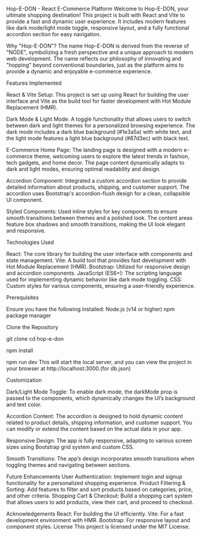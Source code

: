 Hop-E-DON - React E-Commerce Platform
Welcome to Hop-E-DON, your ultimate shopping destination! This project is built with React and Vite to provide a fast and dynamic user experience. It includes modern features like dark mode/light mode toggle, responsive layout, and a fully functional accordion section for easy navigation.

Why "Hop-E-DON"?
The name Hop-E-DON is derived from the reverse of "NODE", symbolizing a fresh perspective and a unique approach to modern web development. The name reflects our philosophy of innovating and "hopping" beyond conventional boundaries, just as the platform aims to provide a dynamic and enjoyable e-commerce experience.


Features Implemented

React & Vite Setup:
This project is set up using React for building the user interface and Vite as the build tool for faster development with Hot Module Replacement (HMR).

Dark Mode & Light Mode:
A toggle functionality that allows users to switch between dark and light themes for a personalized browsing experience.
The dark mode includes a dark blue background (#1e3a5a) with white text, and the light mode features a light blue background (#87d3ec) with black text.

E-Commerce Home Page:
The landing page is designed with a modern e-commerce theme, welcoming users to explore the latest trends in fashion, tech gadgets, and home decor.
The page content dynamically adapts to dark and light modes, ensuring optimal readability and design.

Accordion Component:
Integrated a custom accordion section to provide detailed information about products, shipping, and customer support.
The accordion uses Bootstrap's accordion-flush design for a clean, collapsible UI component.

Styled Components:
Used inline styles for key components to ensure smooth transitions between themes and a polished look.
The content areas feature box shadows and smooth transitions, making the UI look elegant and responsive.


Technologies Used

React: The core library for building the user interface with components and state management.
Vite: A build tool that provides fast development with Hot Module Replacement (HMR).
Bootstrap: Utilized for responsive design and accordion components.
JavaScript (ES6+): The scripting language used for implementing dynamic behavior like dark mode toggling.
CSS: Custom styles for various components, ensuring a user-friendly experience.

Prerequisites

Ensure you have the following installed:
Node.js (v14 or higher)
npm package manager

Clone the Repository

git clone <your-repository-url>
cd hop-e-don

npm install 

npm run dev
This will start the local server, and you can view the project in your browser at http://localhost:3000.(for db.json)


Customization

Dark/Light Mode Toggle:
To enable dark mode, the darkMode prop is passed to the components, which dynamically changes the UI’s background and text color.

Accordion Content:
The accordion is designed to hold dynamic content related to product details, shipping information, and customer support. You can modify or extend the content based on the actual data in your app.

Responsive Design:
The app is fully responsive, adapting to various screen sizes using Bootstrap grid system and custom CSS.

Smooth Transitions:
The app’s design incorporates smooth transitions when toggling themes and navigating between sections.


Future Enhancements
User Authentication: Implement login and signup functionality for a personalized shopping experience.
Product Filtering & Sorting: Add features to filter and sort products based on categories, price, and other criteria.
Shopping Cart & Checkout: Build a shopping cart system that allows users to add products, view their cart, and proceed to checkout.


Acknowledgements
React: For building the UI efficiently.
Vite: For a fast development environment with HMR.
Bootstrap: For responsive layout and component styles.
License
This project is licensed under the MIT License.